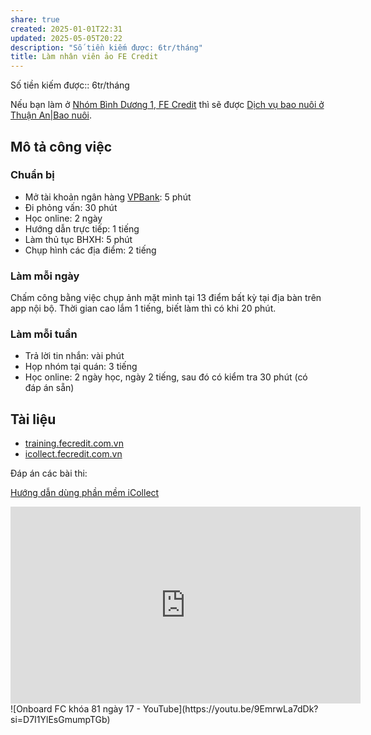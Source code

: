 ```yaml
---
share: true
created: 2025-01-01T22:31
updated: 2025-05-05T20:22
description: "Số tiền kiếm được: 6tr/tháng"
title: Làm nhân viên ảo FE Credit
---
```

Số tiền kiếm được:: 6tr/tháng

Nếu bạn làm ở [Nhóm Bình Dương 1, FE Credit](Nh%C3%B3m%20B%C3%ACnh%20D%C6%B0%C6%A1ng%201,%20FE%20Credit.md) thì sẽ được [Dịch vụ bao nuôi ở Thuận An|Bao nuôi](../../../../../Qu%C3%A0%20t%E1%BA%B7ng/Bao%20nu%C3%B4i/%E1%BB%9E%20Thu%E1%BA%ADn%20An,%20B%C3%ACnh%20D%C6%B0%C6%A1ng.md).

## Mô tả công việc
### Chuẩn bị
- Mở tài khoản ngân hàng [VPBank](../../../../../T%C3%A0i%20nguy%C3%AAn%20ch%E1%BA%A1y%20%E1%BA%A3o/Ng%C3%A2n%20h%C3%A0ng/VPBank.md): 5 phút 
- Đi phỏng vấn: 30 phút
- Học online: 2 ngày
- Hướng dẫn trực tiếp: 1 tiếng
- Làm thủ tục BHXH: 5 phút
- Chụp hình các địa điểm: 2 tiếng

### Làm mỗi ngày
Chấm công bằng việc chụp ảnh mặt mình tại 13 điểm bất kỳ tại địa bàn trên app nội bộ. Thời gian cao lắm 1 tiếng, biết làm thì có khi 20 phút.

### Làm mỗi tuần
- Trả lời tin nhắn: vài phút 
- Họp nhóm tại quán: 3 tiếng 
- Học online: 2 ngày học, ngày 2 tiếng, sau đó có kiểm tra 30 phút (có đáp án sẵn)

## Tài liệu
- [training.fecredit.com.vn](https://training.fecredit.com.vn/login/index.php)
- [icollect.fecredit.com.vn](https://icollect.fecredit.com.vn/iportal/index.html#/login)

Đáp án các bài thi:

[Hướng dẫn dùng phần mềm iCollect](../../../../../../%F0%9F%93%90D%E1%BB%B1%20%C3%A1n/Ch%E1%BA%A1y%20ch%E1%BB%89%20ti%C3%AAu/L%C3%A0m%20nh%C3%A2n%20s%E1%BB%B1%20%E1%BA%A3o/T%C3%A0i%20li%E1%BB%87u%20cho%20t%E1%BB%ABng%20c%C3%B4ng%20ty/H%C6%B0%E1%BB%9Bng%20d%E1%BA%ABn%20d%C3%B9ng%20ph%E1%BA%A7n%20m%E1%BB%81m%20iCollect.md)

<iframe width="560" height="315" src="https://www.youtube.com/embed/14crhMjiRB8?si=iqAN3308UuYyXXpy" title="YouTube video player" frameborder="0" allow="accelerometer; autoplay; clipboard-write; encrypted-media; gyroscope; picture-in-picture; web-share" referrerpolicy="strict-origin-when-cross-origin" allowfullscreen></iframe>
![Onboard FC khóa 81 ngày 17 - YouTube](https://youtu.be/9EmrwLa7dDk?si=D7I1YlEsGmumpTGb)


